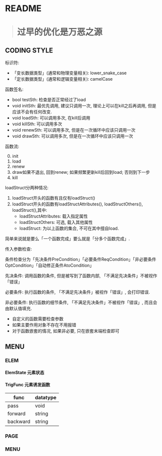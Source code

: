 # README

> # 过早的优化是万恶之源

## CODING STYLE

标识符:

* 「变长数据类型」(通常和物理变量相关): lower_snake_case
* 「定长数据类型」(通常和逻辑变量相关): camelCase

函数签名:

* bool testSth: 检查是否正常经过了load
* void initSth: 最优先调用, 建议只调用一次, 理论上可以在kill之后再调用, 但是应该不会有任何改变.
* void loadSth: 可以调用多次, 在kill后调用
* void killSth: 可以调用多次
* void renewSth: 可以调用多次, 但是在一次循环中应该只调用一次
* void drawSth: 可以调用多次, 但是在一次循环中应该只调用一次

函数流:

0. init
1. load
2. renew
3. draw如果不退出, 回到renew; 如果频繁更新kill后回到load; 否则到下一步
4. kill

loadStruct分两种情况:

1. loadStruct开头的函数有且仅有loadStruct()
2. loadStruct开头的函数有loadStructAttributes(), loadStructOthers(), loadStruct(),其中:
   * loadStructAttributes: 载入指定属性
   * loadStructOthers: 可选, 载入其他属性
   * loadStruct: 为以上函数的集合, 不可在其中擅自load.

简单来说就是要么「一个函数完成」要么就是「分多个函数完成」.

传入参数检查:

条件检查分为「先决条件PreCondition」「必要条件ReqCondition」「非必要条件OptCondition」「自动修正条件AtoCondition」

先决条件: 调用函数的条件, 但是被写到了函数内部, 「不满足先决条件」不被视作「错误」

必要条件: 执行函数的条件, 「不满足先决条件」被视作「错误」, 会打印错误.

非必要条件: 执行函数的细节条件, 「不满足先决条件」不被视作「错误」, 而且会由默认值填充.

* 自定义的函数需要检查参数
* 如果主要作用对象不存在不用报错
* 对于函数嵌套的情况, 如果非必要, 只在嵌套末端检查即可

## MENU

### ELEM

#### ElemState 元素状态

#### TrigFunc 元素诱发函数


| func     | datatype |
| -------- | -------- |
| pass     | void     |
| forward  | string   |
| backward | string   |

### PAGE

### MENU
